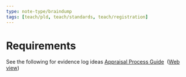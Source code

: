 ```yaml
---
type: note-type/braindump
tags: [teach/pld, teach/standards, teach/registration]
---
```


# Requirements

See the following for evidence log ideas
[Appraisal Process Guide](onenote:https://trinityschools.sharepoint.com/sites/rathkeale/RathkealeStaffPortal/Administration/Staff%20Handbook/Staff%20Handbook/Appraisal%20and%20Registration/Overview.one#Appraisal%20Process%20Guide&section-id={A8B9515C-07D5-4794-A50A-70BDD8D34B14}&page-id={01FFEE15-F2F3-47A3-A4EF-C951BEDFDE98}&end)  ([Web view](https://trinityschools.sharepoint.com/sites/rathkeale/RathkealeStaffPortal/_layouts/OneNote.aspx?id=%2Fsites%2Frathkeale%2FRathkealeStaffPortal%2FAdministration%2FStaff%20Handbook%2FStaff%20Handbook&wd=target%28Appraisal%20and%20Registration%2FOverview.one%7CA8B9515C-07D5-4794-A50A-70BDD8D34B14%2FAppraisal%20Process%20Guide%7C01FFEE15-F2F3-47A3-A4EF-C951BEDFDE98%2F%29))
